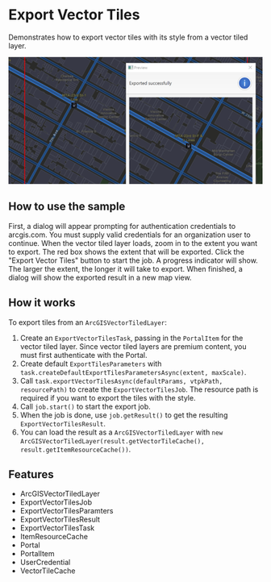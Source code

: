 <h1>Export Vector Tiles</h1>

<p>Demonstrates how to export vector tiles with its style from a vector tiled layer.</p>

<p><img src="ExportVectorTiles.png"/></p>

<h2>How to use the sample</h2>

<p>First, a dialog will appear prompting for authentication credentials to arcgis.com. You must supply valid 
credentials for an organization user to continue. When the vector tiled layer loads, zoom in to the extent you want 
to export. The red box shows the extent that will be exported. Click the "Export Vector Tiles" 
button to start the job. A progress indicator will show. The larger the extent, the longer it will take to export. When 
finished, a dialog will show the exported result in a new map view.</p>

<h2>How it works</h2>

<p>To export tiles from an <code>ArcGISVectorTiledLayer</code>:</p>
<ol>
  <li>Create an <code>ExportVectorTilesTask</code>, passing in the <code>PortalItem</code> for the vector tiled layer. 
  Since vector tiled layers are premium content, you must first authenticate with the Portal.</li>
  <li>Create default <code>ExportTilesParameters</code> with <code>task.createDefaultExportTilesParametersAsync(extent, maxScale)</code>.</li>
  <li>Call <code>task.exportVectorTilesAsync(defaultParams, vtpkPath, resourcePath)</code> to create the 
  <code>ExportVectorTilesJob</code>. The resource path is required if you want to export the tiles with the style.</li>
  <li>Call <code>job.start()</code> to start the export job.</li>
  <li>When the job is done, use <code>job.getResult()</code> to get the resulting 
  <code>ExportVectorTilesResult</code>.</li>
  <li>You can load the result as a <code>ArcGISVectorTiledLayer</code> with <code>new ArcGISVectorTiledLayer(result.getVectorTileCache(), result.getItemResourceCache())</code>.</li>
</ol>

<h2>Features</h2>

<ul>
  <li>ArcGISVectorTiledLayer</li>
  <li>ExportVectorTilesJob</li>
  <li>ExportVectorTilesParamters</li>
  <li>ExportVectorTilesResult</li>
  <li>ExportVectorTilesTask</li>
  <li>ItemResourceCache</li>
  <li>Portal</li>
  <li>PortalItem</li>
  <li>UserCredential</li>
  <li>VectorTileCache</li>
</ul>
